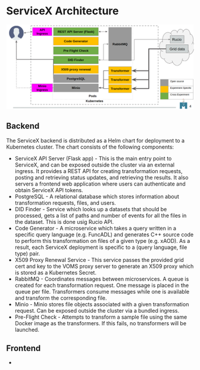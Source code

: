 # ServiceX Architecture

![Architecture](img/sx-architecture.png)

## Backend

The ServiceX backend is distributed as a Helm chart for deployment to a Kubernetes cluster. The chart consists of the following components:
- ServiceX API Server (Flask app) - This is the main entry point to ServiceX, and can be exposed outside the cluster via an external ingress. It provides a REST API for creating transformation requests, posting and retrieving status updates, and retrieving the results. It also servers a frontend web application where users can authenticate and obtain ServiceX API tokens.
- PostgreSQL - A relational database which stores information about transformation requests, files, and users.
- DID Finder - Service which looks up a datasets that should be processed, gets a list of paths and number of events for all the files in the dataset. This is done usig Rucio API.
- Code Generator - A microservice which takes a query written in a specific query language (e.g. FuncADL) and generates C++ source code to perform this transformation on files of a given type (e.g. xAOD). As a result, each ServiceX deployment is specific to a (query language, file type) pair.
- X509 Proxy Renewal Service - This service passes the provided grid cert and key to the VOMS proxy server to generate an X509 proxy which is stored as a Kubernetes Secret.
- RabbitMQ - Coordinates messages between microservices. A queue is created for each transformation request. One message is placed in the queue per file. Transformers consume messages while one is available and transform the corresponding file.
- Minio - Minio stores file objects associated with a given transformation request. Can be exposed outside the cluster via a bundled ingress.
- Pre-Flight Check - Attempts to transform a sample file using the same Docker image as the transformers. If this fails, no transformers will be launched.

## Frontend

- 